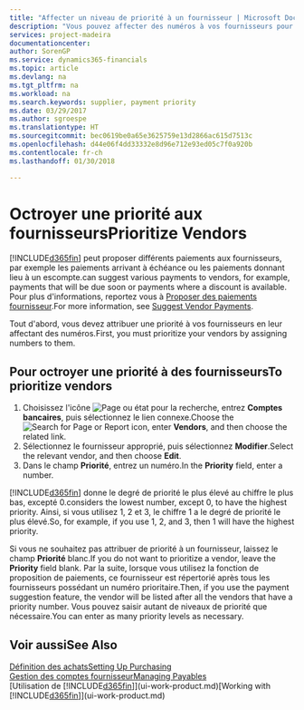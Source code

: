 ```yaml
---
title: "Affecter un niveau de priorité à un fournisseur | Microsoft Docs"
description: "Vous pouvez affecter des numéros à vos fournisseurs pour les classer par ordre de priorité et faciliter des propositions de paiement dans Finance and Operations, Business edition."
services: project-madeira
documentationcenter: 
author: SorenGP
ms.service: dynamics365-financials
ms.topic: article
ms.devlang: na
ms.tgt_pltfrm: na
ms.workload: na
ms.search.keywords: supplier, payment priority
ms.date: 03/29/2017
ms.author: sgroespe
ms.translationtype: HT
ms.sourcegitcommit: bec0619be0a65e3625759e13d2866ac615d7513c
ms.openlocfilehash: d44e06f4dd33332e8d96e712e93ed05c7f0a920b
ms.contentlocale: fr-ch
ms.lasthandoff: 01/30/2018

---
```

# <a name="prioritize-vendors"></a><span data-ttu-id="81ba1-103">Octroyer une priorité aux fournisseurs</span><span class="sxs-lookup"><span data-stu-id="81ba1-103">Prioritize Vendors</span></span>
[!INCLUDE[d365fin](includes/d365fin_md.md)] <span data-ttu-id="81ba1-104"> peut proposer différents paiements aux fournisseurs, par exemple les paiements arrivant à échéance ou les paiements donnant lieu à un escompte.</span><span class="sxs-lookup"><span data-stu-id="81ba1-104">can suggest various payments to vendors, for example, payments that will be due soon or payments where a discount is available.</span></span> <span data-ttu-id="81ba1-105">Pour plus d'informations, reportez vous à [Proposer des paiements fournisseur](payables-how-suggest-vendor-payments.md).</span><span class="sxs-lookup"><span data-stu-id="81ba1-105">For more information, see [Suggest Vendor Payments](payables-how-suggest-vendor-payments.md).</span></span>

<span data-ttu-id="81ba1-106">Tout d'abord, vous devez attribuer une priorité à vos fournisseurs en leur affectant des numéros.</span><span class="sxs-lookup"><span data-stu-id="81ba1-106">First, you must prioritize your vendors by assigning numbers to them.</span></span>

## <a name="to-prioritize-vendors"></a><span data-ttu-id="81ba1-107">Pour octroyer une priorité à des fournisseurs</span><span class="sxs-lookup"><span data-stu-id="81ba1-107">To prioritize vendors</span></span>
1. <span data-ttu-id="81ba1-108">Choisissez l'icône ![Page ou état pour la recherche](media/ui-search/search_small.png "Page ou état pour la recherche"), entrez **Comptes bancaires**, puis sélectionnez le lien connexe.</span><span class="sxs-lookup"><span data-stu-id="81ba1-108">Choose the ![Search for Page or Report](media/ui-search/search_small.png "Search for Page or Report icon") icon, enter **Vendors**, and then choose the related link.</span></span>
2. <span data-ttu-id="81ba1-109">Sélectionnez le fournisseur approprié, puis sélectionnez **Modifier**.</span><span class="sxs-lookup"><span data-stu-id="81ba1-109">Select the relevant vendor, and then choose **Edit**.</span></span>
3. <span data-ttu-id="81ba1-110">Dans le champ **Priorité**, entrez un numéro.</span><span class="sxs-lookup"><span data-stu-id="81ba1-110">In the **Priority** field, enter a number.</span></span>

[!INCLUDE[d365fin](includes/d365fin_md.md)] <span data-ttu-id="81ba1-111"> donne le degré de priorité le plus élevé au chiffre le plus bas, excepté 0.</span><span class="sxs-lookup"><span data-stu-id="81ba1-111">considers the lowest number, except 0, to have the highest priority.</span></span> <span data-ttu-id="81ba1-112">Ainsi, si vous utilisez 1, 2 et 3, le chiffre 1 a le degré de priorité le plus élevé.</span><span class="sxs-lookup"><span data-stu-id="81ba1-112">So, for example, if you use 1, 2, and 3, then 1 will have the highest priority.</span></span>

<span data-ttu-id="81ba1-113">Si vous ne souhaitez pas attribuer de priorité à un fournisseur, laissez le champ **Priorité** blanc.</span><span class="sxs-lookup"><span data-stu-id="81ba1-113">If you do not want to prioritize a vendor, leave the **Priority** field blank.</span></span> <span data-ttu-id="81ba1-114">Par la suite, lorsque vous utilisez la fonction de proposition de paiements, ce fournisseur est répertorié après tous les fournisseurs possédant un numéro prioritaire.</span><span class="sxs-lookup"><span data-stu-id="81ba1-114">Then, if you use the payment suggestion feature, the vendor will be listed after all the vendors that have a priority number.</span></span> <span data-ttu-id="81ba1-115">Vous pouvez saisir autant de niveaux de priorité que nécessaire.</span><span class="sxs-lookup"><span data-stu-id="81ba1-115">You can enter as many priority levels as necessary.</span></span>

## <a name="see-also"></a><span data-ttu-id="81ba1-116">Voir aussi</span><span class="sxs-lookup"><span data-stu-id="81ba1-116">See Also</span></span>
[<span data-ttu-id="81ba1-117">Définition des achats</span><span class="sxs-lookup"><span data-stu-id="81ba1-117">Setting Up Purchasing</span></span>](purchasing-setup-purchasing.md)  
[<span data-ttu-id="81ba1-118">Gestion des comptes fournisseur</span><span class="sxs-lookup"><span data-stu-id="81ba1-118">Managing Payables</span></span>](payables-manage-payables.md)  
<span data-ttu-id="81ba1-119">[Utilisation de [!INCLUDE[d365fin](includes/d365fin_md.md)]](ui-work-product.md)</span><span class="sxs-lookup"><span data-stu-id="81ba1-119">[Working with [!INCLUDE[d365fin](includes/d365fin_md.md)]](ui-work-product.md)</span></span>


